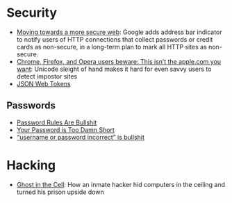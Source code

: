 # Security
+ [Moving towards a more secure web](https://security.googleblog.com/2016/09/moving-towards-more-secure-web.html): Google adds address bar indicator to notify users of HTTP connections that collect passwords or credit cards as non-secure, in a long-term plan to mark all HTTP sites as non-secure.
+ [Chrome, Firefox, and Opera users beware: This isn’t the apple.com you want](https://arstechnica.com/information-technology/2017/04/chrome-firefox-and-opera-users-beware-this-isnt-the-apple-com-you-want/): Unicode sleight of hand makes it hard for even savvy users to detect impostor sites
+ [JSON Web Tokens](https://jwt.io/introduction/)

## Passwords
+ [Password Rules Are Bullshit](https://blog.codinghorror.com/password-rules-are-bullshit/)
+ [Your Password is Too Damn Short](https://blog.codinghorror.com/your-password-is-too-damn-short/)
+ [“username or password incorrect” is bullshit](https://hackernoon.com/username-or-password-is-incorrect-is-bullshit-89985ca2be48)

# Hacking
+ [Ghost in the Cell](https://www.theverge.com/2017/10/10/16447264/prison-hacker-recycled-computer-fraud-ohio-marion-transkiy): How an inmate hacker hid computers in the ceiling and turned his prison upside down

